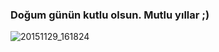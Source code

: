 ### Doğum günün kutlu olsun. Mutlu yıllar ;)

![20151129_161824](https://user-images.githubusercontent.com/16701951/31716969-d3044baa-b412-11e7-9fc9-4c34e5ec1740.jpg)
